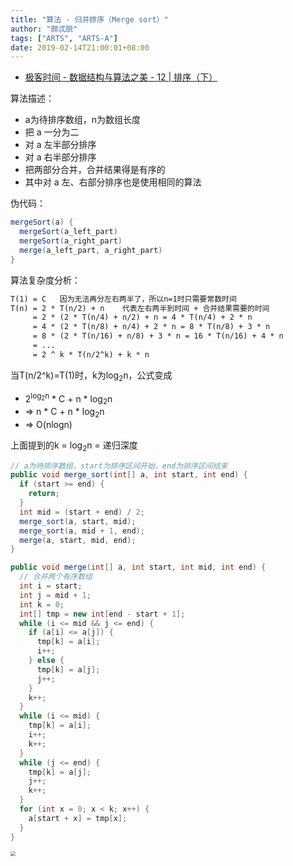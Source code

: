 ```yaml
---
title: "算法 - 归并排序（Merge sort）"
author: "颇忒脱"
tags: ["ARTS", "ARTS-A"]
date: 2019-02-14T21:00:01+08:00
---
```


<!--more-->

* [极客时间 - 数据结构与算法之美 - 12 | 排序（下）][1]

算法描述：

* a为待排序数组，n为数组长度
* 把 a 一分为二
* 对 a 左半部分排序
* 对 a 右半部分排序
* 把两部分合并，合并结果得是有序的
* 其中对 a 左、右部分排序也是使用相同的算法

伪代码：

```java
mergeSort(a) {
  mergeSort(a_left_part)
  mergeSort(a_right_part)
  merge(a_left_part, a_right_part)
}
```

算法复杂度分析：

```txt
T(1) = C   因为无法再分左右两半了，所以n=1时只需要常数时间
T(n) = 2 * T(n/2) + n    代表左右两半到时间 + 合并结果需要的时间
     = 2 * (2 * T(n/4) + n/2) + n = 4 * T(n/4) + 2 * n
     = 4 * (2 * T(n/8) + n/4) + 2 * n = 8 * T(n/8) + 3 * n
     = 8 * (2 * T(n/16) + n/8) + 3 * n = 16 * T(n/16) + 4 * n
     = ...
     = 2 ^ k * T(n/2^k) + k * n
```

当T(n/2^k)=T(1)时，k为log<sub>2</sub>n，公式变成 

* 2<sup>log<sub>2</sub>n</sup> * C + n * log<sub>2</sub>n 
* => n * C + n * log<sub>2</sub>n
* => O(nlogn)

上面提到的k = log<sub>2</sub>n = 递归深度

```java
// a为待排序数组，start为排序区间开始，end为排序区间结束
public void merge_sort(int[] a, int start, int end) {
  if (start >= end) {
    return;
  }
  int mid = (start + end) / 2;
  merge_sort(a, start, mid);
  merge_sort(a, mid + 1, end);
  merge(a, start, mid, end);
}

public void merge(int[] a, int start, int mid, int end) {
  // 合并两个有序数组
  int i = start;
  int j = mid + 1;
  int k = 0;
  int[] tmp = new int[end - start + 1];
  while (i <= mid && j <= end) {
    if (a[i] <= a[j]) {
      tmp[k] = a[i];
      i++;
    } else {
      tmp[k] = a[j];
      j++;
    }
    k++;
  }
  while (i <= mid) {
    tmp[k] = a[i];
    i++;
    k++;
  }
  while (j <= end) {
    tmp[k] = a[j];
    j++;
    k++;
  }
  for (int x = 0; x < k; x++) {
    a[start + x] = tmp[x];
  }
}
```

<img src="../sort/merge-sort.png" style="zoom:50%" />

[1]: https://time.geekbang.org/column/article/41913